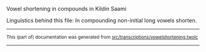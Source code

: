 
Vowel shortening in compounds in Kildin Saami

Linguistics behind this file: 
In compounding non-initial long vowels shorten.

* * *

<small>This (part of) documentation was generated from [src/transcriptions/vowelshortening.twolc](https://github.com/giellalt/lang-sjd/blob/main/src/transcriptions/vowelshortening.twolc)</small>

---

